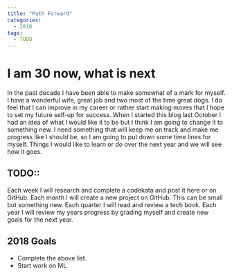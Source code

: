 ```yaml
---
title: "Path Forward"
categories:
  - 2018
tags:
  - TODO
---
```


# I am 30 now, what is next

In the past decade I have been able to make somewhat of a mark for myself. I have a wonderful wife, great job and two most of the time great dogs. I do feel that I can improve in my career or rather start making moves that I hope to set my future self-up for success. When I started this blog last October I had an idea of what I would like it to be but I think I am going to change it to something new. I need something that will keep me on track and make me progress like I should be, so I am going to put down some time lines for myself. Things I would like to learn or do over the next year and we will see how it goes.

## TODO::
Each week I will research and complete a codekata and post it here or on GitHub.
Each month I will create a new project on GitHub. This can be small but something new.
Each quarter I will read and review a tech book.
Each year I will review my years progress by grading myself and create new goals for the next year.

## 2018 Goals
* Complete the above list. 
* Start work on ML
